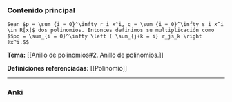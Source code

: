 ### Contenido principal

```ad-Formal
Sean $p = \sum_{i = 0}^\infty r_i x^i, q = \sum_{i = 0}^\infty s_i x^i \in R[x]$ dos polinomios. Entonces definimos su multiplicación como
$$pq = \sum_{i = 0}^\infty \left ( \sum_{j+k = i} r_js_k \right )x^i.$$
```

**Tema:** [[Anillo de polinomios#2. Anillo de polinomios.]]

**Definiciones referenciadas:** [[Polinomio]]

---
### Anki
